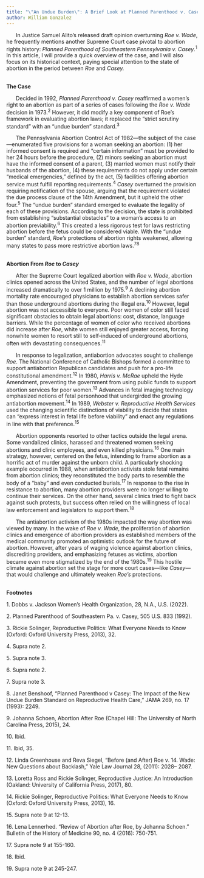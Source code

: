 ```yaml
---
title: "\"An Undue Burden\": A Brief Look at Planned Parenthood v. Casey"
author: William Gonzalez
---
```


<p style="text-indent: 25px;">    In Justice Samuel Alito’s released draft opinion overturning <i>Roe v. Wade</i>, he frequently mentions another Supreme Court case pivotal to abortion rights history: <i>Planned Parenthood of Southeastern Pennsylvania v. Casey</i>.<sup>1</sup> In this article, I will provide a quick overview of the case, and I will also focus on its historical context, paying special attention to the state of abortion in the period between <i>Roe</i> and <i>Casey.</i></p>

<br>
<b>The Case</b>
<br>

<p style="text-indent: 25px;">    Decided in 1992, <i>Planned Parenthood v. Casey</i> reaffirmed a women’s right to an abortion as part of a series of cases following the <i>Roe v. Wade</i> decision in 1973.<sup>2</sup> However, it did modify a key component of Roe’s framework in evaluating abortion laws; it replaced the “strict scrutiny standard” with an “undue burden” standard.<sup>3</sup></p>

<p style="text-indent: 25px;">    The Pennsylvania Abortion Control Act of 1982—the subject of the case—enumerated five provisions for a woman seeking an abortion: (1) her informed consent is required and “certain information” must be provided to her 24 hours before the procedure, (2) minors seeking an abortion must have the informed consent of a parent, (3) married women must notify their husbands of the abortion, (4) these requirements do not apply under certain “medical emergencies,” defined by the act, (5) facilities offering abortion service must fulfill reporting requirements.<sup>4</sup> <i>Casey</i> overturned the provision requiring notification of the spouse, arguing that the requirement violated the due process clause of the 14th Amendment, but it upheld the other four.<sup>5</sup> The “undue burden” standard emerged to evaluate the legality of each of these provisions. According to the decision, the state is prohibited from establishing “substantial obstacles” to a woman’s access to an abortion previability.<sup>6</sup> This created a less rigorous test for laws restricting abortion before the fetus could be considered viable. With the “undue burden” standard, <i>Roe’s</i> protections of abortion rights weakened, allowing many states to pass more restrictive abortion laws.<sup>7</sup><sup>8</sup></p>

<br>
<b>Abortion From <i>Roe</i> to <i>Casey</i></b>
<br>

<p style="text-indent: 25px;">  
After the Supreme Court legalized abortion with <i>Roe v. Wade</i>, abortion clinics opened across the United States, and the number of legal abortions increased dramatically to over 1 million by 1975.<sup>9</sup> A declining abortion mortality rate encouraged physicians to establish abortion services safer than those underground abortions during the illegal era.<sup>10</sup> However, legal abortion was not accessible to everyone. Poor women of color still faced significant obstacles to obtain legal abortions: cost, distance, language barriers. While the percentage of women of color who received abortions did increase after <i>Roe</i>, white women still enjoyed greater access, forcing nonwhite women to resort still to self-induced of underground abortions, often with devastating consequences.<sup>11</sup> </p>

<p style="text-indent: 25px;">In response to legalization, antiabortion advocates sought to challenge <i>Roe</i>. The National Conference of Catholic Bishops formed a committee to support antiabortion Republican candidates and push for a pro-life constitutional amendment.<sup>12</sup> In 1980, <i>Harris v. McRae</i> upheld the Hyde Amendment, preventing the government from using public funds to support abortion services for poor women.<sup>13</sup> Advances in fetal imaging technology emphasized notions of fetal personhood that undergirded the growing antiabortion movement.<sup>14</sup> In 1989, <i>Webster v. Reproductive Health Services</i> used the changing scientific distinctions of viability to decide that states can “express interest in fetal life before viability” and enact any regulations in line with that preference.<sup>15</sup></p>

<p style="text-indent: 25px;">    Abortion opponents resorted to other tactics outside the legal arena. Some vandalized clinics, harassed and threatened women seeking abortions and clinic employees, and even killed physicians.<sup>16</sup> One main strategy, however, centered on the fetus, intending to frame abortion as a horrific act of murder against the unborn child. A particularly shocking example occurred in 1988, when antiabortion activists stole fetal remains from abortion clinics; they reconstituted the body parts to resemble the body of a “baby” and even conducted burials.<sup>17</sup> In response to the rise in resistance to abortion, many abortion providers were no longer willing to continue their services. On the other hand, several clinics tried to fight back against such protests, but success often relied on the willingness of local law enforcement and legislators to support them.<sup>18</sup></p>

<p style="text-indent: 25px;">     The antiabortion activism of the 1980s impacted the way abortion was viewed by many. In the wake of <i>Roe v. Wade</i>, the proliferation of abortion clinics and emergence of abortion providers as established members of the medical community promoted an optimistic outlook for the future of abortion. However, after years of waging violence against abortion clinics, discrediting providers, and emphasizing fetuses as victims, abortion became even more stigmatized by the end of the 1980s.<sup>19</sup> This hostile climate against abortion set the stage for more court cases—like <i>Casey</i>—that would challenge and ultimately weaken <i>Roe’s</i> protections. </p>

<br>
<b>Footnotes</b>
<p> 1.  Dobbs v. Jackson Women’s Health Organization, 28, N.A., U.S. (2022).</p>
<p> 2.  Planned Parenthood of Southeastern Pa. v. Casey, 505 U.S. 833 (1992).</p>
<p> 3.  Rickie Solinger, Reproductive Politics: What Everyone Needs to Know (Oxford: Oxford University Press, 2013), 32.</p>
<p> 4.  Supra note 2.</p>
<p> 5.  Supra note 3.</p>
<p> 6.  Supra note 2.</p>
<p> 7.  Supra note 3.</p>
<p> 8.  Janet Benshoof, “Planned Parenthood v Casey: The Impact of the New Undue Burden Standard on Reproductive Health Care,” JAMA 269, no. 17 (1993): 2249.</p>
<p> 9.  Johanna Schoen, Abortion After Roe (Chapel Hill: The University of North Carolina Press, 2015), 24.</p>
<p> 10.  Ibid.</p>
<p> 11.  Ibid, 35.</p>
<p> 12.  Linda Greenhouse and Reva Siegel, “Before (and After) Roe v. 14. Wade: New Questions about Backlash,” Yale Law Journal 28, (2011): 2028– 2087.</p>
<p> 13.  Loretta Ross and Rickie Solinger, Reproductive Justice: An Introduction (Oakland: University of California Press, 2017), 80.</p>
<p> 14.  Rickie Solinger, Reproductive Politics: What Everyone Needs to Know (Oxford: Oxford University Press, 2013), 16.</p>
<p> 15.  Supra note 9 at 12-13.</p>
<p> 16.  Lena Lennerhed. “Review of Abortion after Roe, by Johanna Schoen.” Bulletin of the History of Medicine 90, no. 4 (2016): 750-751.</p>
<p> 17. Supra note 9 at 155-160.</p>
<p> 18. Ibid.</p>
<p> 19. Supra note 9 at 245-247.</p>